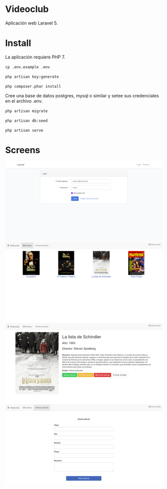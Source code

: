 # Videoclub

Aplicación web Laravel 5.

# Install

La aplicación requiere PHP 7.

`cp .env.example .env`

`php artisan key:generate`

`php composer.phar install`

Cree una base de datos postgres, mysql o similar y setee sus credenciales en el archivo .env.

`php artisan migrate`

`php artisan db:seed`

`php artisan serve`

# Screens

![alt text](https://raw.githubusercontent.com/jlpalaciosb/videoclub/master/screens/screen1.png)
![alt text](https://raw.githubusercontent.com/jlpalaciosb/videoclub/master/screens/screen2.png)
![alt text](https://raw.githubusercontent.com/jlpalaciosb/videoclub/master/screens/screen3.png)
![alt text](https://raw.githubusercontent.com/jlpalaciosb/videoclub/master/screens/screen4.png)
